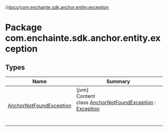 //[docs](../index.md)/[com.enchainte.sdk.anchor.entity.exception](index.md)



# Package com.enchainte.sdk.anchor.entity.exception  


## Types  
  
|  Name|  Summary| 
|---|---|
| <a name="com.enchainte.sdk.anchor.entity.exception/AnchorNotFoundException///PointingToDeclaration/"></a>[AnchorNotFoundException](-anchor-not-found-exception/index.md)| <a name="com.enchainte.sdk.anchor.entity.exception/AnchorNotFoundException///PointingToDeclaration/"></a>[jvm]  <br>Content  <br>class [AnchorNotFoundException](-anchor-not-found-exception/index.md) : [Exception](https://docs.oracle.com/javase/8/docs/api/java/lang/Exception.html)  <br><br><br>

